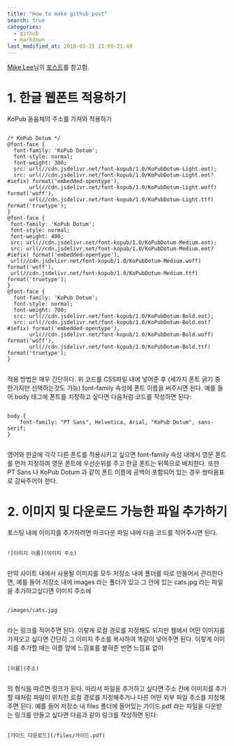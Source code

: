 ```yaml
---
title: "How to make github post"
search: true
categories: 
  - github
  - markdown
last_modified_at: 2018-03-21 21:00-21:40
---
```


[Mike Lee](https://leemun1.github.io/ "Mike Lee")님의 [포스트](https://leemun1.github.io/webdev/2017/06/23/jekyll-github-pages-4/ "포스트")를 참고함.


# 1. 한글 웹폰트 적용하기

KoPub 돋움체의 주소를 가져와 적용하기
<pre><code>
/* KoPub Dotum */
@font-face {
  font-family: 'KoPub Dotum';
  font-style: normal;
  font-weight: 300;
  src: url(//cdn.jsdelivr.net/font-kopub/1.0/KoPubDotum-Light.eot);
  src: url(//cdn.jsdelivr.net/font-kopub/1.0/KoPubDotum-Light.eot?#iefix) format('embedded-opentype'),
       url(//cdn.jsdelivr.net/font-kopub/1.0/KoPubDotum-Light.woff) format('woff'),
       url(//cdn.jsdelivr.net/font-kopub/1.0/KoPubDotum-Light.ttf) format('truetype');
}
@font-face {
 font-family: 'KoPub Dotum';
 font-style: normal;
 font-weight: 400;
 src: url(//cdn.jsdelivr.net/font-kopub/1.0/KoPubDotum-Medium.eot);
 src: url(//cdn.jsdelivr.net/font-kopub/1.0/KoPubDotum-Medium.eot?#iefix) format('embedded-opentype'),
 url(//cdn.jsdelivr.net/font-kopub/1.0/KoPubDotum-Medium.woff) format('woff'),
 url(//cdn.jsdelivr.net/font-kopub/1.0/KoPubDotum-Medium.ttf) format('truetype');
}
@font-face {
  font-family: 'KoPub Dotum';
  font-style: normal;
  font-weight: 700;
  src: url(//cdn.jsdelivr.net/font-kopub/1.0/KoPubDotum-Bold.eot);
  src: url(//cdn.jsdelivr.net/font-kopub/1.0/KoPubDotum-Bold.eot?#iefix) format('embedded-opentype'),
       url(//cdn.jsdelivr.net/font-kopub/1.0/KoPubDotum-Bold.woff) format('woff'),
       url(//cdn.jsdelivr.net/font-kopub/1.0/KoPubDotum-Bold.ttf) format('truetype');
}

</code></pre>


적용 방법은 매우 간단하다. 위 코드를 CSS파일 내에 넣어준 후 (세가지 폰트 굵기 중 한가지만 선택하는것도 가능) font-family 속성에 폰트 이름을 써주시면 된다. 예를 들어 body 태그에 폰트를 지정하고 싶다면 다음처럼 코드를 작성하면 된다:
<pre><code>    
body {
    font-family: "PT Sans", Helvetica, Arial, "KoPub Dotum", sans-serif;
}

</code></pre>


영어와 한글에 각각 다른 폰트를 적용시키고 싶으면 font-family 속성 내에서 영문 폰트를 먼저 지정하여 영문 폰트에 우선순위를 주고 한글 폰트는 뒤쪽으로 배치한다. 또한 PT Sans 나 KoPub Dotum 과 같이 폰트 이름에 공백이 포함되어 있는 경우 쌍따옴표로 감싸주어야 한다. 


# 2. 이미지 및 다운로드 가능한 파일 추가하기

포스팅 내에 이미지를 추가하려면 마크다운 파일 내에 다음 코드를 적어주시면 된다.

<pre><code>
![이미지 이름](이미지 주소)

</code></pre>


만약 사이트 내에서 사용될 이미지를 모두 저장소 내에 폴더를 따로 만들어서 관리한다면, 예를 들어 저장소 내에 images 라는 폴더가 있고 그 안에 있는 cats.jpg 라는 파일을 추가하고싶다면 이미지 주소에
<pre><code>
/images/cats.jpg

</code></pre>

라는 링크를 적어주면 된다. 이렇게 로컬 경로를 지정해도 되지만 웹에서 어떤 이미지를 가져오고 싶다면 간단히 그 이미지 주소를 복사하여 똑같이 넣어주면 된다. 이렇게 이미지를 추가할 때는 이름 앞에 느낌표를 붙혀준 반면 느낌표 없이
<pre><code>
[이름](주소)

</code></pre>

의 형식을 따르면 링크가 된다. 따라서 파일을 추가하고 싶다면 주소 칸에 이미지를 추가할 때처럼 파일이 위치한 로컬 경로를 지정해주거나 다른 어떤 외부 파일 주소를 지정해주면 된다. 예를 들어 저장소 내 files 폴더에 들어있는 가이드.pdf 라는 파일을 다운받는 링크를 만들고 싶다면 다음과 같이 링크를 작성하면 된다:
<pre><code>
[가이드 다운로드](/files/가이드.pdf)

</code></pre>
